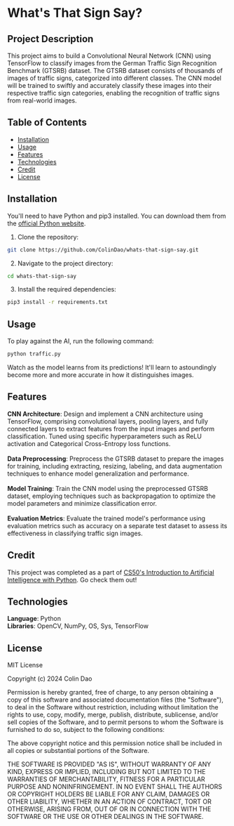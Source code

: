 # What's That Sign Say?

## Project Description

This project aims to build a Convolutional Neural Network (CNN) using TensorFlow to classify images from the German Traffic Sign Recognition Benchmark (GTSRB) dataset. The GTSRB dataset consists of thousands of images of traffic signs, categorized into different classes. The CNN model will be trained to swiftly and accurately classify these images into their respective traffic sign categories, enabling the recognition of traffic signs from real-world images.

## Table of Contents

- [Installation](#installation)
- [Usage](#usage)
- [Features](#features)
- [Technologies](#technologies)
- [Credit](#credit)
- [License](#license)

## Installation

You'll need to have Python and pip3 installed. You can download them from the [official Python website](https://www.python.org/downloads/).

1. Clone the repository:

```bash
git clone https://github.com/ColinDao/whats-that-sign-say.git
```

2. Navigate to the project directory:

```bash
cd whats-that-sign-say
```

3. Install the required dependencies:

```bash
pip3 install -r requirements.txt
```

## Usage

To play against the AI, run the following command:

```bash
python traffic.py
```

Watch as the model learns from its predictions! It'll learn to astoundingly become more and more accurate in how it distinguishes images.

## Features

**CNN Architecture**: Design and implement a CNN architecture using TensorFlow, comprising convolutional layers, pooling layers, and fully connected layers to extract features from the input images and perform classification. Tuned using specific hyperparameters such as ReLU activation and Categorical Cross-Entropy loss functions. <br />
<br />
**Data Preprocessing**: Preprocess the GTSRB dataset to prepare the images for training, including extracting, resizing, labeling, and data augmentation techniques to enhance model generalization and performance.<br />
<br />
**Model Training**: Train the CNN model using the preprocessed GTSRB dataset, employing techniques such as backpropagation to optimize the model parameters and minimize classification error. <br />
<br />
**Evaluation Metrics**: Evaluate the trained model's performance using evaluation metrics such as accuracy on a separate test dataset to assess its effectiveness in classifying traffic sign images.

## Credit

This project was completed as a part of [CS50's Introduction to Artificial Intelligence with Python](https://cs50.harvard.edu/ai/2024/). Go check them out!

## Technologies
**Language**: Python <br />
**Libraries**: OpenCV, NumPy, OS, Sys, TensorFlow

## License

MIT License

Copyright (c) 2024 Colin Dao

Permission is hereby granted, free of charge, to any person obtaining a copy
of this software and associated documentation files (the "Software"), to deal
in the Software without restriction, including without limitation the rights
to use, copy, modify, merge, publish, distribute, sublicense, and/or sell
copies of the Software, and to permit persons to whom the Software is
furnished to do so, subject to the following conditions:

The above copyright notice and this permission notice shall be included in all
copies or substantial portions of the Software.

THE SOFTWARE IS PROVIDED "AS IS", WITHOUT WARRANTY OF ANY KIND, EXPRESS OR
IMPLIED, INCLUDING BUT NOT LIMITED TO THE WARRANTIES OF MERCHANTABILITY,
FITNESS FOR A PARTICULAR PURPOSE AND NONINFRINGEMENT. IN NO EVENT SHALL THE
AUTHORS OR COPYRIGHT HOLDERS BE LIABLE FOR ANY CLAIM, DAMAGES OR OTHER
LIABILITY, WHETHER IN AN ACTION OF CONTRACT, TORT OR OTHERWISE, ARISING FROM,
OUT OF OR IN CONNECTION WITH THE SOFTWARE OR THE USE OR OTHER DEALINGS IN THE
SOFTWARE.
